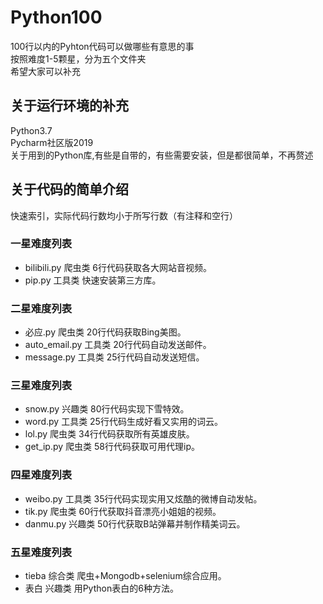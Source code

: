 # Python100
100行以内的Pyhton代码可以做哪些有意思的事<br>
按照难度1-5颗星，分为五个文件夹<br>
希望大家可以补充<br>

## 关于运行环境的补充
Python3.7<br>
Pycharm社区版2019<br>
关于用到的Python库,有些是自带的，有些需要安装，但是都很简单，不再赘述<br>

## 关于代码的简单介绍
快速索引，实际代码行数均小于所写行数（有注释和空行）
### 一星难度列表<br>
- bilibili.py  爬虫类  6行代码获取各大网站音视频。<br>
- pip.py  工具类  快速安装第三方库。<br>
### 二星难度列表<br>
- 必应.py  爬虫类  20行代码获取Bing美图。<br>
- auto_email.py  工具类  20行代码自动发送邮件。<br>
- message.py  工具类  25行代码自动发送短信。<br>
### 三星难度列表<br>
- snow.py  兴趣类  80行代码实现下雪特效。<br>
- word.py  工具类  25行代码生成好看又实用的词云。<br>
- lol.py  爬虫类  34行代码获取所有英雄皮肤。<br>
- get_ip.py  爬虫类  58行代码获取可用代理ip。<br>
### 四星难度列表<br>
- weibo.py  工具类  35行代码实现实用又炫酷的微博自动发帖。<br>
- tik.py  爬虫类  60行代获取抖音漂亮小姐姐的视频。<br>
- danmu.py  兴趣类  50行代获取B站弹幕并制作精美词云。<br>
### 五星难度列表<br>
- tieba  综合类  爬虫+Mongodb+selenium综合应用。<br>
- 表白  兴趣类  用Python表白的6种方法。<br>